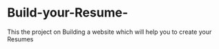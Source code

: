 # Build-your-Resume-
This the project on Building a website which will help you to create your Resumes
